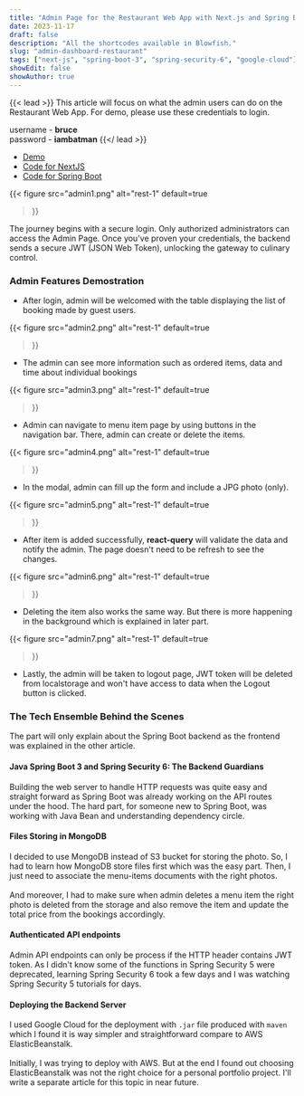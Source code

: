```yaml
---
title: "Admin Page for the Restaurant Web App with Next.js and Spring Boot"
date: 2023-11-17
draft: false
description: "All the shortcodes available in Blowfish."
slug: "admin-dashboard-restaurant"
tags: ["next-js", "spring-boot-3", "spring-security-6", "google-cloud"]
showEdit: false
showAuthor: true
---
```


{{< lead >}}
This article will focus on what the admin users can do on the Restaurant Web App. For demo, please use these credentials to login.

username - **bruce** <br>
password - **iambatman**
{{</ lead >}}

* [Demo](https://restaurant-web-app-frontend.vercel.app/admin/dashboard) 
* [Code for NextJS](https://github.com/Wai30Yan/restaurant-web-app-frontend)
* [Code for Spring Boot](https://github.com/Wai30Yan/restaurant-web-app-backend)

{{< figure
    src="admin1.png"
    alt="rest-1"
    default=true
>}}

The journey begins with a secure login. Only authorized administrators can access the Admin Page. Once you've proven your credentials, the backend sends a secure JWT (JSON Web Token), unlocking the gateway to culinary control.


### Admin Features Demostration

* After login, admin will be welcomed with the table displaying the list of booking made by guest users.

{{< figure
    src="admin2.png"
    alt="rest-1"
    default=true
>}}

* The admin can see more information such as ordered items, data and time about individual bookings

{{< figure
    src="admin3.png"
    alt="rest-1"
    default=true
>}}

* Admin can navigate to menu item page by using buttons in the navigation bar. There, admin can create or delete the items.

{{< figure
    src="admin4.png"
    alt="rest-1"
    default=true
>}}

* In the modal, admin can fill up the form and include a JPG photo (only).

{{< figure
    src="admin5.png"
    alt="rest-1"
    default=true
>}}

* After item is added successfully, **react-query** will validate the data and notify the admin. The page doesn't need to be refresh to see the changes.

{{< figure
    src="admin6.png"
    alt="rest-1"
    default=true
>}}

* Deleting the item also works the same way. But there is more happening in the background which is explained in later part.

{{< figure
    src="admin7.png"
    alt="rest-1"
    default=true
>}}

* Lastly, the admin will be taken to logout page, JWT token will be deleted from localstorage and won't have access to data when the Logout button is clicked.


### The Tech Ensemble Behind the Scenes
The part will only explain about the Spring Boot backend as the frontend was explained in the other article.

#### Java Spring Boot 3 and Spring Security 6: The Backend Guardians
Building the web server to handle HTTP requests was quite easy and straight forward as Spring Boot was already working on the API routes under the hood. The hard part, for someone new to Spring Boot, was working with Java Bean and understanding dependency circle.


#### Files Storing in MongoDB
I decided to use MongoDB instead of S3 bucket for storing the photo. So, I had to learn how MongoDB store files first which was the easy part. Then, I just need to associate the menu-items documents with the right photos.<br> <br>And moreover, I had to make sure when admin deletes a menu item the right photo is deleted from the storage and also remove the item and update the total price from the bookings accordingly.


#### Authenticated API endpoints
Admin API endpoints can only be process if the HTTP header contains JWT token. As I didn't know some of the functions in Spring Security 5 were deprecated, learning Spring Security 6 took a few days and I was watching Spring Security 5 tutorials for days.

#### Deploying the Backend Server
I used Google Cloud for the deployment with `.jar` file produced with `maven` which I found it is way simpler and straightforward compare to AWS ElasticBeanstalk. <br><br>
Initially, I was trying to deploy with AWS. But at the end I found out choosing ElasticBeanstalk was not the right choice for a personal portfolio project. I'll write a separate article for this topic in near future. 